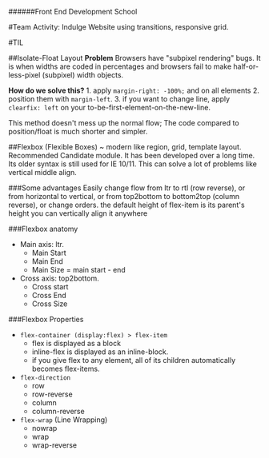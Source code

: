 ######Front End Development School

#Team Activity: Indulge Website using transitions, responsive grid.

#TIL

##Isolate-Float Layout
**Problem** Browsers have "subpixel rendering" bugs. It is when widths are coded in percentages and browsers fail to make half-or-less-pixel (subpixel) width objects.

**How do we solve this?**
	1. apply `margin-right: -100%;` and on all elements
	2. position them with `margin-left`.
	3. if you want to change line, apply `clearfix: left` on your to-be-first-element-on-the-new-line.

This method doesn't mess up the normal flow; The code compared to position/float is much shorter and simpler.

##Flexbox (Flexible Boxes) ~ modern like region, grid, template layout.
Recommended Candidate module. It has been developed over a long time. Its older syntax is still used for IE 10/11. 
This can solve a lot of problems like vertical middle align. 

###Some advantages
Easily change flow from ltr to rtl (row reverse), 
or from horizontal to vertical, 
or from top2bottom to bottom2top (column reverse), 
or change orders. 
the default height of flex-item is its parent's height
you can vertically align it anywhere

###Flexbox anatomy
- Main axis: ltr.
	- Main Start
	- Main End
	- Main Size = main start - end
- Cross axis: top2bottom.
	- Cross start
	- Cross End
	- Cross Size

###Flexbox Properties
- `flex-container (display:flex) > flex-item`
	- flex is displayed as a block
	- inline-flex is displayed as an inline-block.
	- if you give flex to any element, all of its children automatically becomes flex-items.
- `flex-direction`
	- row
	- row-reverse
	- column
	- column-reverse
- `flex-wrap` (Line Wrapping)
	- nowrap
	- wrap
	- wrap-reverse
